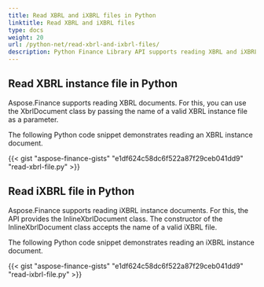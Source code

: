 ```yaml
---
title: Read XBRL and iXBRL files in Python
linktitle: Read XBRL and iXBRL files
type: docs
weight: 20
url: /python-net/read-xbrl-and-ixbrl-files/
description: Python Finance Library API supports reading XBRL and iXBRL files, for more information, please see the code provided in this article. 
---
```


## **Read XBRL instance file in Python**
Aspose.Finance supports reading XBRL documents. For this, you can use the XbrlDocument class by passing the name of a valid XBRL instance file as a parameter.

The following Python code snippet demonstrates reading an XBRL instance document.

{{< gist "aspose-finance-gists" "e1df624c58dc6f522a87f29ceb041dd9" "read-xbrl-file.py" >}}
## **Read iXBRL file in Python**
Aspose.Finance supports reading iXBRL instance documents. For this, the API provides the InlineXbrlDocument class. The constructor of the InlineXbrlDocument class accepts the name of a valid iXBRL file.

The following Python code snippet demonstrates reading an iXBRL instance document.

{{< gist "aspose-finance-gists" "e1df624c58dc6f522a87f29ceb041dd9" "read-ixbrl-file.py" >}}
